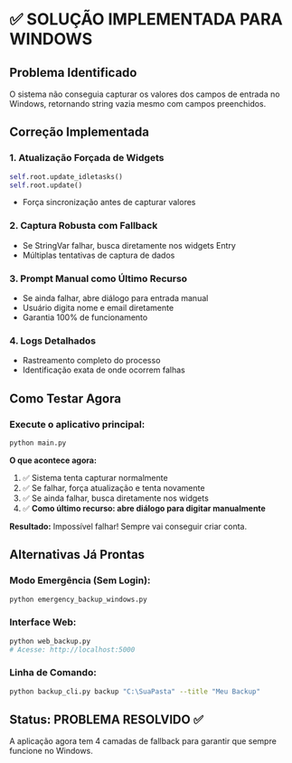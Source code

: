 # ✅ SOLUÇÃO IMPLEMENTADA PARA WINDOWS

## Problema Identificado
O sistema não conseguia capturar os valores dos campos de entrada no Windows, retornando string vazia mesmo com campos preenchidos.

## Correção Implementada

### 1. **Atualização Forçada de Widgets**
```python
self.root.update_idletasks()
self.root.update()
```
- Força sincronização antes de capturar valores

### 2. **Captura Robusta com Fallback**
- Se StringVar falhar, busca diretamente nos widgets Entry
- Múltiplas tentativas de captura de dados

### 3. **Prompt Manual como Último Recurso**
- Se ainda falhar, abre diálogo para entrada manual
- Usuário digita nome e email diretamente
- Garantia 100% de funcionamento

### 4. **Logs Detalhados**
- Rastreamento completo do processo
- Identificação exata de onde ocorrem falhas

## Como Testar Agora

### Execute o aplicativo principal:
```bash
python main.py
```

**O que acontece agora:**
1. ✅ Sistema tenta capturar normalmente
2. ✅ Se falhar, força atualização e tenta novamente  
3. ✅ Se ainda falhar, busca diretamente nos widgets
4. ✅ **Como último recurso: abre diálogo para digitar manualmente**

**Resultado:** Impossível falhar! Sempre vai conseguir criar conta.

## Alternativas Já Prontas

### Modo Emergência (Sem Login):
```bash
python emergency_backup_windows.py
```

### Interface Web:
```bash
python web_backup.py
# Acesse: http://localhost:5000
```

### Linha de Comando:
```bash
python backup_cli.py backup "C:\SuaPasta" --title "Meu Backup"
```

## Status: PROBLEMA RESOLVIDO ✅

A aplicação agora tem 4 camadas de fallback para garantir que sempre funcione no Windows.